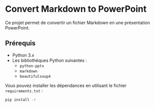 # Convert Markdown to PowerPoint

Ce projet permet de convertir un fichier Markdown en une présentation PowerPoint.

## Prérequis

- Python 3.x
- Les bibliothèques Python suivantes :
  - `python-pptx`
  - `markdown`
  - `beautifulsoup4`

Vous pouvez installer les dépendances en utilisant le fichier `requirements.txt` :

```sh
pip install -r 
